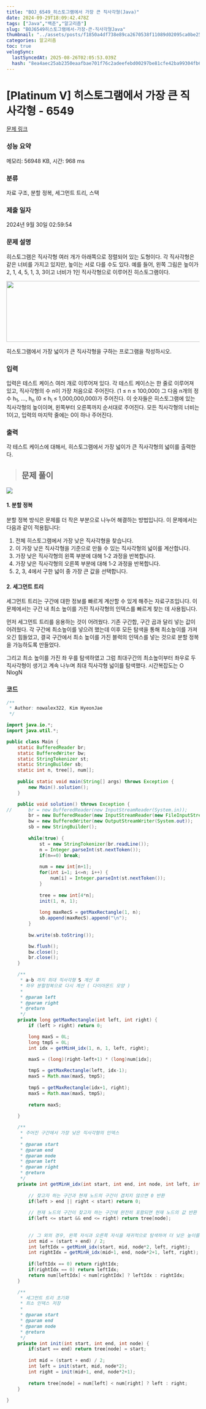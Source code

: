 ```yaml
---
title: "BOJ_6549_히스토그램에서 가장 큰 직사각형(Java)"
date: 2024-09-29T18:09:42.478Z
tags: ["Java","백준","알고리즘"]
slug: "BOJ6549히스토그램에서-가장-큰-직사각형Java"
thumbnail: "../assets/posts/f1850a4df738e89ca2670538f11089d02095ca0be25cea20c300ff4e324ccfae.png"
categories: 알고리즘
toc: true
velogSync:
  lastSyncedAt: 2025-08-26T02:05:53.039Z
  hash: "8ea4aec25ab2350eaafbae701f76c2adeefebd00297be81cfe42ba99304fb606"
---
```


# [Platinum V] 히스토그램에서 가장 큰 직사각형 - 6549 

[문제 링크](https://www.acmicpc.net/problem/6549) 

### 성능 요약

메모리: 56948 KB, 시간: 968 ms

### 분류

자료 구조, 분할 정복, 세그먼트 트리, 스택

### 제출 일자

2024년 9월 30일 02:59:54

### 문제 설명

<p>히스토그램은 직사각형 여러 개가 아래쪽으로 정렬되어 있는 도형이다. 각 직사각형은 같은 너비를 가지고 있지만, 높이는 서로 다를 수도 있다. 예를 들어, 왼쪽 그림은 높이가 2, 1, 4, 5, 1, 3, 3이고 너비가 1인 직사각형으로 이루어진 히스토그램이다.</p>

<p style="text-align: center;"><img alt="" src="https://www.acmicpc.net/upload/images/histogram.png" style="height:159px; width:506px"></p>

<p>히스토그램에서 가장 넓이가 큰 직사각형을 구하는 프로그램을 작성하시오.</p>

### 입력 

 <p>입력은 테스트 케이스 여러 개로 이루어져 있다. 각 테스트 케이스는 한 줄로 이루어져 있고, 직사각형의 수 n이 가장 처음으로 주어진다. (1 ≤ n ≤ 100,000) 그 다음 n개의 정수 h<sub>1</sub>, ..., h<sub>n</sub> (0 ≤ h<sub>i</sub> ≤ 1,000,000,000)가 주어진다. 이 숫자들은 히스토그램에 있는 직사각형의 높이이며, 왼쪽부터 오른쪽까지 순서대로 주어진다. 모든 직사각형의 너비는 1이고, 입력의 마지막 줄에는 0이 하나 주어진다.</p>

### 출력 

 <p>각 테스트 케이스에 대해서, 히스토그램에서 가장 넓이가 큰 직사각형의 넓이를 출력한다.</p>


> ## 문제 풀이

![](/assets/posts/f1850a4df738e89ca2670538f11089d02095ca0be25cea20c300ff4e324ccfae.png)


#### 1. 분할 정복

분할 정복 방식은 문제를 더 작은 부분으로 나누어 해결하는 방법입니다. 이 문제에서는 다음과 같이 적용됩니다:

1. 전체 히스토그램에서 가장 낮은 직사각형을 찾습니다.
2. 이 가장 낮은 직사각형을 기준으로 만들 수 있는 직사각형의 넓이를 계산합니다.
3. 가장 낮은 직사각형의 왼쪽 부분에 대해 1-2 과정을 반복합니다.
4. 가장 낮은 직사각형의 오른쪽 부분에 대해 1-2 과정을 반복합니다.
5. 2, 3, 4에서 구한 넓이 중 가장 큰 값을 선택합니다.

#### 2. 세그먼트 트리

세그먼트 트리는 구간에 대한 정보를 빠르게 계산할 수 있게 해주는 자료구조입니다. 이 문제에서는 구간 내 최소 높이를 가진 직사각형의 인덱스를 빠르게 찾는 데 사용됩니다.



먼저 세그먼트 트리를 응용하는 것이 어려웠다. 기존 구간합, 구간 곱과 달리 넣는 값이 어려웠다.
각 구간에 최소높이를 넣으려 했는데 이후 모든 탐색을 통해 최소높이를 가져오긴 힘들었고, 결국 구간에서 최소 높이를 가진 블럭의 인덱스를 넣는 것으로 분할 정복을 가능하도록 만들었다.

그리고 최소 높이를 가진 좌 우를 탐색하였고 그럼 최대구간의 최소높이부터 좌우로 두 직사각형이 생기고 계속 나누며 최대 직사각형 넓이를 탐색했다.
시간복잡도는 O NlogN

### 코드
```java
/**
 * Author: nowalex322, Kim HyeonJae
 */

import java.io.*;
import java.util.*;

public class Main {
	static BufferedReader br;
	static BufferedWriter bw;
	static StringTokenizer st;
	static StringBuilder sb;
	static int n, tree[], num[];
	
	public static void main(String[] args) throws Exception {
		new Main().solution();
	}

	public void solution() throws Exception {
//		br = new BufferedReader(new InputStreamReader(System.in));
		br = new BufferedReader(new InputStreamReader(new FileInputStream("input.txt")));
		bw = new BufferedWriter(new OutputStreamWriter(System.out));
		sb = new StringBuilder();
		
		while(true) {
			st = new StringTokenizer(br.readLine());
			n = Integer.parseInt(st.nextToken());
			if(n==0) break;
			
			num = new int[n+1];
			for(int i=1; i<=n; i++) {
				num[i] = Integer.parseInt(st.nextToken());
			}
			
			tree = new int[4*n];
			init(1, n, 1);
			
			long maxRecS = getMaxRectangle(1, n);
			sb.append(maxRecS).append("\n");
		}
		
        bw.write(sb.toString());

		bw.flush();
		bw.close();
		br.close();
	}

	/**
	 * a~b 까지 최대 직사각형 S 계산 후
	 * 좌우 분할정복으로 다시 계산 ( 다이아몬드 모양 )
	 * 
	 * @param left
	 * @param right
	 * @return
	 */
	private long getMaxRectangle(int left, int right) {
        if (left > right) return 0;

		long maxS = 0L;
		long tmpS = 0L;
		int idx = getMinH_idx(1, n, 1, left, right);
		
		maxS = (long)(right-left+1) * (long)num[idx];

		tmpS = getMaxRectangle(left, idx-1);
        maxS = Math.max(maxS, tmpS);
        
        tmpS = getMaxRectangle(idx+1, right);
        maxS = Math.max(maxS, tmpS);
        
		return maxS;
		
	}

	/**
	 * 주어진 구간에서 가장 낮은 직사각형의 인덱스
	 * 
	 * @param start
	 * @param end
	 * @param node
	 * @param left
	 * @param right
	 * @return
	 */
    private int getMinH_idx(int start, int end, int node, int left, int right) {
    	
        // 찾고자 하는 구간과 현재 노드의 구간이 겹치지 않으면 0 반환
    	if(left > end || right < start) return 0;
        
    	// 현재 노드의 구간이 찾고자 하는 구간에 완전히 포함되면 현재 노드의 값 반환
        if(left <= start && end <= right) return tree[node];
        
        
        // 그 외의 경우, 왼쪽 자식과 오른쪽 자식을 재귀적으로 탐색하여 더 낮은 높이를 가진 직사각형의 인덱스 반환
        int mid = (start + end) / 2;
        int leftIdx = getMinH_idx(start, mid, node*2, left, right);
        int rightIdx = getMinH_idx(mid+1, end, node*2+1, left, right);
        
        if(leftIdx == 0) return rightIdx;
        if(rightIdx == 0) return leftIdx;
        return num[leftIdx] < num[rightIdx] ? leftIdx : rightIdx;
    }

	/**
	 * 세그먼트 트리 초기화
	 * 최소 인덱스 저장
	 * 
	 * @param start
	 * @param end
	 * @param node
	 * @return
	 */
	private int init(int start, int end, int node) {
		if(start == end) return tree[node] = start;
		
		int mid = (start + end) / 2;
		int left = init(start, mid, node*2);
		int right = init(mid+1, end, node*2+1);
		
		return tree[node] = num[left] < num[right] ? left : right;
	}
	
}
```